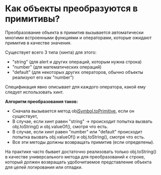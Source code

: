 Как объекты преобразуются в примитивы?
=====================

Преобразование объекта в примитив вызывается автоматически многими встроенными функциями и операторами, которые ожидают примитив в качестве значения.

Существует всего 3 типа (хинта) для этого:

* "string" (для alert и других операций, которым нужна строка)
* "number" (для математических операций)
* "default" (для некоторых других операторов, обычно объекты реализуют его как "number")

Спецификация явно описывает для каждого оператора, какой ему следует использовать хинт.

**Алгоритм преобразования таков:**
* Сначала вызывается метод obj[Symbol.toPrimitive](hint), если он существует,
* В случае, если хинт равен "string" -> происходит попытка вызвать obj.toString() и obj.valueOf(), смотря что есть.
* В случае, если хинт равен "number" или "default" происходит попытка вызвать obj.valueOf() и obj.toString(), смотря что есть.
* Все эти методы должны возвращать примитив (если определены).

На практике часто бывает достаточно реализовать только obj.toString() в качестве универсального метода для преобразований к строке, который должен возвращать удобочитаемое представление объекта для целей логирования или отладки.
